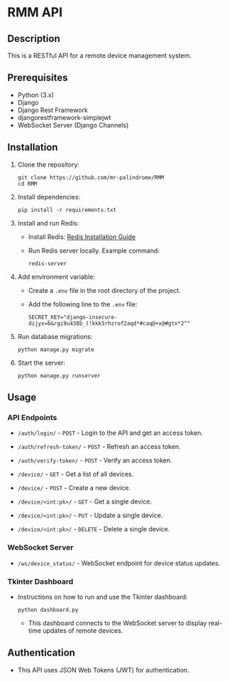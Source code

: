 # RMM API

## Description

This is a RESTful API for a remote device management system.

## Prerequisites

- Python (3.x)
- Django
- Django Rest Framework
- djangorestframework-simplejwt
- WebSocket Server (Django Channels)

## Installation

1. Clone the repository:

   ```
   git clone https://github.com/mr-palindrome/RMM
   cd RMM
   ```

2. Install dependencies:

   ```
   pip install -r requirements.txt
   ```
3. Install and run Redis:

   - Install Redis: [Redis Installation Guide](https://redis.io/download)
   - Run Redis server locally. Example command:
   
     ```
     redis-server
     ```
4. Add environment variable:
    
    - Create a `.env` file in the root directory of the project.
    - Add the following line to the `.env` file:
    
      ```
      SECRET_KEY="django-insecure-dijyx=b&rgi9u438b_(!kkk5rhzrof2aqd*#caq@+x@#gtn*2^"
      ```

5. Run database migrations:

   ```
   python manage.py migrate
   ```

6. Start the server:

   ```
   python manage.py runserver
   ```

## Usage

### API Endpoints

- `/auth/login/` - `POST` - Login to the API and get an access token.
- `/auth/refresh-token/` - `POST` - Refresh an access token.
- `/auth/verify-token/` - `POST` - Verify an access token.


- `/device/` - `GET` - Get a list of all devices.
- `/device/` - `POST` - Create a new device.
- `/device/<int:pk>/` - `GET` - Get a single device.
- `/device/<int:pk>/` - `PUT` - Update a single device.
- `/device/<int:pk>/` - `DELETE` - Delete a single device.

### WebSocket Server

- `/ws/device_status/` - WebSocket endpoint for device status updates.

### Tkinter Dashboard

- Instructions on how to run and use the Tkinter dashboard:

   ```
   python dashboard.py
   ```

   - This dashboard connects to the WebSocket server to display real-time updates of remote devices.

## Authentication

- This API uses JSON Web Tokens (JWT) for authentication.